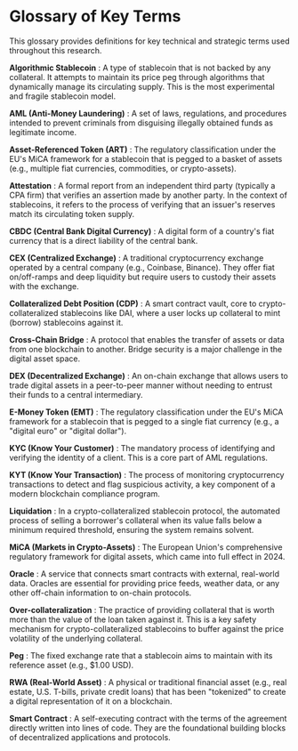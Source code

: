 # Glossary of Key Terms

This glossary provides definitions for key technical and strategic terms used throughout this research.

**Algorithmic Stablecoin**
:   A type of stablecoin that is not backed by any collateral. It attempts to maintain its price peg through algorithms that dynamically manage its circulating supply. This is the most experimental and fragile stablecoin model.

**AML (Anti-Money Laundering)**
:   A set of laws, regulations, and procedures intended to prevent criminals from disguising illegally obtained funds as legitimate income.

**Asset-Referenced Token (ART)**
:   The regulatory classification under the EU's MiCA framework for a stablecoin that is pegged to a basket of assets (e.g., multiple fiat currencies, commodities, or crypto-assets).

**Attestation**
:   A formal report from an independent third party (typically a CPA firm) that verifies an assertion made by another party. In the context of stablecoins, it refers to the process of verifying that an issuer's reserves match its circulating token supply.

**CBDC (Central Bank Digital Currency)**
:   A digital form of a country's fiat currency that is a direct liability of the central bank.

**CEX (Centralized Exchange)**
:   A traditional cryptocurrency exchange operated by a central company (e.g., Coinbase, Binance). They offer fiat on/off-ramps and deep liquidity but require users to custody their assets with the exchange.

**Collateralized Debt Position (CDP)**
:   A smart contract vault, core to crypto-collateralized stablecoins like DAI, where a user locks up collateral to mint (borrow) stablecoins against it.

**Cross-Chain Bridge**
:   A protocol that enables the transfer of assets or data from one blockchain to another. Bridge security is a major challenge in the digital asset space.

**DEX (Decentralized Exchange)**
:   An on-chain exchange that allows users to trade digital assets in a peer-to-peer manner without needing to entrust their funds to a central intermediary.

**E-Money Token (EMT)**
:   The regulatory classification under the EU's MiCA framework for a stablecoin that is pegged to a single fiat currency (e.g., a "digital euro" or "digital dollar").

**KYC (Know Your Customer)**
:   The mandatory process of identifying and verifying the identity of a client. This is a core part of AML regulations.

**KYT (Know Your Transaction)**
:   The process of monitoring cryptocurrency transactions to detect and flag suspicious activity, a key component of a modern blockchain compliance program.

**Liquidation**
:   In a crypto-collateralized stablecoin protocol, the automated process of selling a borrower's collateral when its value falls below a minimum required threshold, ensuring the system remains solvent.

**MiCA (Markets in Crypto-Assets)**
:   The European Union's comprehensive regulatory framework for digital assets, which came into full effect in 2024.

**Oracle**
:   A service that connects smart contracts with external, real-world data. Oracles are essential for providing price feeds, weather data, or any other off-chain information to on-chain protocols.

**Over-collateralization**
:   The practice of providing collateral that is worth more than the value of the loan taken against it. This is a key safety mechanism for crypto-collateralized stablecoins to buffer against the price volatility of the underlying collateral.

**Peg**
:   The fixed exchange rate that a stablecoin aims to maintain with its reference asset (e.g., $1.00 USD).

**RWA (Real-World Asset)**
:   A physical or traditional financial asset (e.g., real estate, U.S. T-bills, private credit loans) that has been "tokenized" to create a digital representation of it on a blockchain.

**Smart Contract**
:   A self-executing contract with the terms of the agreement directly written into lines of code. They are the foundational building blocks of decentralized applications and protocols.
